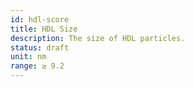 ```yaml
---
id: hdl-score
title: HDL Size
description: The size of HDL particles.
status: draft
unit: nm
range: ≥ 9.2
---
```

